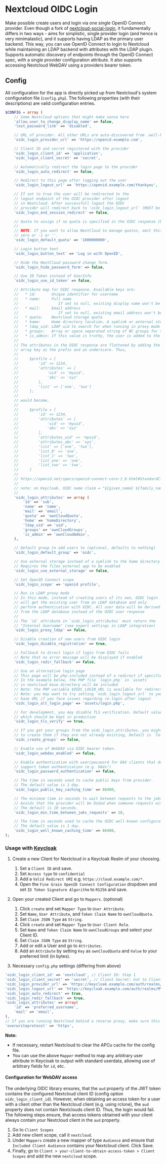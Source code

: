 # Nextcloud OIDC Login

Make possible create users and login via one single OpenID Connect provider. Even though a fork of [nextcloud-social-login](https://github.com/zorn-v/nextcloud-social-login), it fundamentally differs in two ways - aims for simplistic, single provider login (and hence is very minimalastic), and it supports having LDAP as the primary user backend. This way, you can use OpenID Connect to login to Nextcloud while maintaining an LDAP backend with attributes with the LDAP plugin. Supports automatic discovery of endpoints through the OpenID Connect spec, with a single provider configuration attribute. It also supports accessing Nextcloud WebDAV using a providers bearer token.

## Config

All configuration for the app is directly picked up from Nextcloud's system configuration file (`config.php`). The following properties (with their descriptions) are valid configuration entries.

```php
$CONFIG = array (
    // Some Nextcloud options that might make sense here
    'allow_user_to_change_display_name' => false,
    'lost_password_link' => 'disabled',

    // URL of provider. All other URLs are auto-discovered from .well-known
    'oidc_login_provider_url' => 'https://openid.example.com',

    // Client ID and secret registered with the provider
    'oidc_login_client_id' => 'application',
    'oidc_login_client_secret' => 'secret',

    // Automatically redirect the login page to the provider
    'oidc_login_auto_redirect' => false,

    // Redirect to this page after logging out the user
    'oidc_login_logout_url' => 'https://openid.example.com/thankyou',

    // If set to true the user will be redirected to the
    // logout endpoint of the OIDC provider after logout
    // in Nextcloud. After successfull logout the OIDC
    // provider will redirect back to 'oidc_login_logout_url' (MUST be set).
    'oidc_login_end_session_redirect' => false,

    // Quota to assign if no quota is specified in the OIDC response (bytes)
    //
    // NOTE: If you want to allow NextCloud to manage quotas, omit this option. Do not set it to
    // zero or -1 or ''.
    'oidc_login_default_quota' => '1000000000',

    // Login button text
    'oidc_login_button_text' => 'Log in with OpenID',

    // Hide the NextCloud password change form.
    'oidc_login_hide_password_form' => false,

    // Use ID Token instead of UserInfo
    'oidc_login_use_id_token' => false,

    // Attribute map for OIDC response. Available keys are:
    //   * id:       Unique identifier for username
    //   * name:     Full name
    //                  If set to null, existing display name won't be overwritten
    //   * mail:     Email address
    //                  If set to null, existing email address won't be overwritten
    //   * quota:    Nextcloud storage quota
    //   * home:     Home directory location. A symlink or external storage to this location is used
    //   * ldap_uid: LDAP uid to search for when running in proxy mode
    //   * groups:   Array or space separated string of NC groups for the user
    //   * is_admin: If this value is truthy, the user is added to the admin group (optional)
    //
    // The attributes in the OIDC response are flattened by adding the nested
    // array key as the prefix and an underscore. Thus,
    //
    //     $profile = [
    //         'id' => 1234,
    //         'attributes' => [
    //             'uid' => 'myuid',
    //             'abc' => 'xyz'
    //         ],
    //         'list' => ['one', 'two']
    //     ];
    //
    // would become,
    //
    //     $profile = [
    //         'id' => 1234,
    //         'attributes' => [
    //             'uid' => 'myuid',
    //             'abc' => 'xyz'
    //         ],
    //         'attributes_uid' => 'myuid',
    //         'attributes_abc' => 'xyz',
    //         'list' => ['one', 'two'],
    //         'list_0' => 'one',
    //         'list_1' => 'two',
    //         'list_one' => 'one',
    //         'list_two' => 'two',
    //     ]
    //
    // https://openid.net/specs/openid-connect-core-1_0.html#StandardClaims
    //
    // note: on Keycloak, OIDC name claim = "${given_name} ${family_name}" or one of them if any is missing
    //
    'oidc_login_attributes' => array (
        'id' => 'sub',
        'name' => 'name',
        'mail' => 'email',
        'quota' => 'ownCloudQuota',
        'home' => 'homeDirectory',
        'ldap_uid' => 'uid',
        'groups' => 'ownCloudGroups',
        'is_admin' => 'ownCloudAdmin',
    ),

    // Default group to add users to (optional, defaults to nothing)
    'oidc_login_default_group' => 'oidc',

    // Use external storage instead of a symlink to the home directory
    // Requires the files_external app to be enabled
    'oidc_login_use_external_storage' => false,

    // Set OpenID Connect scope
    'oidc_login_scope' => 'openid profile',

    // Run in LDAP proxy mode
    // In this mode, instead of creating users of its own, OIDC login
    // will get the existing user from an LDAP database and only
    // perform authentication with OIDC. All user data will be derived
    // from the LDAP database instead of the OIDC user response
    //
    // The `id` attribute in `oidc_login_attributes` must return the
    // "Internal Username" (see expert settings in LDAP integration)
    'oidc_login_proxy_ldap' => false,

    // Disable creation of new users from OIDC login
    'oidc_login_disable_registration' => true,

    // Fallback to direct login if login from OIDC fails
    // Note that no error message will be displayed if enabled
    'oidc_login_redir_fallback' => false,

    // Use an alternative login page
    // This page will be php-included instead of a redirect if specified
    // In the example below, the PHP file `login.php` in `assets`
    // in nextcloud base directory will be included
    // Note: the PHP variable $OIDC_LOGIN_URL is available for redirect URI
    // Note: you may want to try setting `oidc_login_logout_url` to your
    // base URL if you face issues regarding re-login after logout
    'oidc_login_alt_login_page' => 'assets/login.php',

    // For development, you may disable TLS verification. Default value is `true`
    // which should be kept in production
    'oidc_login_tls_verify' => true,

    // If you get your groups from the oidc_login_attributes, you might want
    // to create them if they are not already existing, Default is `false`.
    'oidc_create_groups' => false,

    // Enable use of WebDAV via OIDC bearer token.
    'oidc_login_webdav_enabled' => false,

    // Enable authentication with user/password for DAV clients that do not
    // support token authentication (e.g. DAVx⁵)
    'oidc_login_password_authentication' => false,

    // The time in seconds used to cache public keys from provider.
    // The default value is 1 day.
    'oidc_login_public_key_caching_time' => 86400,

    // The minimum time in seconds to wait between requests to the jwks_uri endpoint.
    // Avoids that the provider will be DoSed when someone requests with unknown kids.
    // The default is 10 seconds.
    'oidc_login_min_time_between_jwks_requests' => 10,

    // The time in seconds used to cache the OIDC well-known configuration from the provider.
    // The default value is 1 day.
    'oidc_login_well_known_caching_time' => 86400,
);
```
### Usage with [Keycloak](https://www.keycloak.org/)
1. Create a new Client for Nextcloud in a Keycloak Realm of your choosing.
    1. Set a `Client ID` and save.
    2. Set `Access type` to `confidential`
	3. Add a `Valid Redirect URI` e.g. `https://cloud.example.com/*`.
	4. Open the `Fine Grain OpenID Connect Configuration` dropdown and set `ID Token Signature Algorithm` to `RS256` and save.

2. Open your created Client and go to `Mappers`. (optional)
    1. Click `create` and set `Mapper Type` to `User Attribute`.
    2. Set `Name`, `User Attribute`, and `Token Claim Name` to `ownCloudQuota`.
    3. Set `Claim JSON Type` as `String`.
    4. Click `create` and set `Mapper Type` to `User Client Role`.
    5. Set `Name` and `Token Claim Name` to `ownCloudGroups` and select your Client ID.
    6. Set `Claim JSON Type` as `String`.
    7. Add or edit a User and go to `Attributes`.
    8. Add an `Attribute` by setting `Key` as `ownCloudQuota` and `Value` to your preferred limit (in bytes).
3. Necessary `config.php` settings (differing from above)
```php
'oidc_login_client_id' => 'nextcloud', // Client ID: Step 1
'oidc_login_client_secret' => 'secret', // Client Secret: Got to Clients -> Client -> Credentials
'oidc_login_provider_url' => 'https://keycloak.example.com/auth/realms/YOUR_REALM',
'oidc_login_logout_url' => 'https://keycloak.example.com/auth/realms/MY_REALM/protocol/openid-connect/logout?redirect_uri=https%3A%2F%2Fcloud.example.com%2F',
'oidc_login_auto_redirect' => true,
'oidc_login_redir_fallback' => true,
'oidc_login_attributes' => array(
	'id' => 'preferred_username',
	'mail' => 'email',
),
// If you are running Nextcloud behind a reverse proxy, make sure this is set
'overwriteprotocol' => 'https',
```

**Note:**
- If necessary, restart Nextcloud to clear the APCu cache for the config file.
- You can use the above `Mapper` method to map any arbitrary user attribute in Keycloak to output with standard userdata, allowing use of arbitrary fields for `id`, etc.

#### Configuration for WebDAV access

The underlying OIDC library ensures, that the `aud` property of the JWT token contains the configured Nextcloud client ID (config option `oidc_login_client_id`).
However, when obtaining an access token for a user with a client other than the Nextcloud client (e.g. using rclone), the `aud` property does not contain Nextclouds client ID.
Thus, the login would fail. The following steps ensure, that access tokens obtained with your client always contain your Nextcloud client in the `aud` property.

1. Go to `Client Scopes`
1. Add new client scope, call it `nextcloud`.
1. Under `Mappers` create a new mapper of type `Audience` and ensure that `Included Client Audience` contains your Nextcloud client. Click Save.
1. Finally, go to `Client > your-client-to-obtain-access-token > Client Scopes` and add the new `nextcloud` scope.
